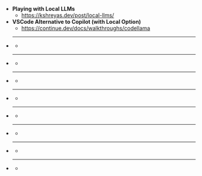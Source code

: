 - **Playing with Local LLMs**
  - https://kshreyas.dev/post/local-llms/
- **VSCode Alternative to Copilot (with Local Option)**
  - https://continue.dev/docs/walkthroughs/codellama
- ****
  - 
- ****
  - 
- ****
  - 
- ****
  - 
- ****
  - 
- ****
  - 
- ****
  - 
- ****
  - 